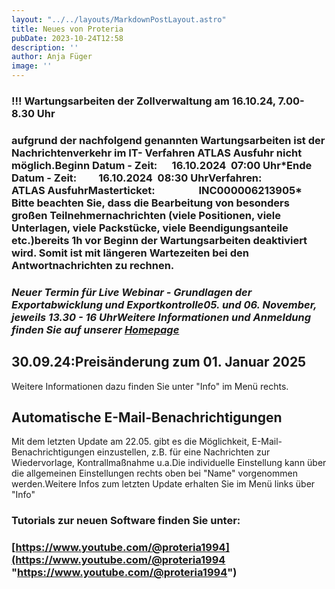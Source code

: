 ```yaml
---
layout: "../../layouts/MarkdownPostLayout.astro"
title: Neues von Proteria 
pubDate: 2023-10-24T12:58
description: ''
author: Anja Füger
image: ''
---
```


### !!! Wartungsarbeiten der Zollverwaltung am 16.10.24, 7.00-8.30 Uhr

### aufgrund der nachfolgend genannten Wartungsarbeiten ist der Nachrichtenverkehr im IT- Verfahren ATLAS Ausfuhr nicht möglich.Beginn Datum - Zeit:      16.10.2024  07:00 Uhr\*Ende Datum - Zeit:         16.10.2024  08:30 UhrVerfahren:                       ATLAS AusfuhrMasterticket:                  INC000006213905\* Bitte beachten Sie, dass die Bearbeitung von besonders großen Teilnehmernachrichten (viele Positionen, viele Unterlagen, viele Packstücke, viele Beendigungsanteile etc.)bereits 1h vor Beginn der Wartungsarbeiten deaktiviert wird. Somit ist mit längeren Wartezeiten bei den Antwortnachrichten zu rechnen.



###  <strong><em>Neuer Termin für Live Webinar - Grundlagen der Exportabwicklung und Exportkontrolle05. und 06. November, jeweils 13.30 - 16 UhrWeitere Informationen und Anmeldung finden Sie auf unserer </em></strong>[***Homepage***](https://www.proteria.de/seminar "https://www.proteria.de/seminar") 





## 30.09.24:Preisänderung zum 01. Januar 2025

Weitere Informationen dazu finden Sie unter \"Info\" im Menü rechts.

## Automatische E-Mail-Benachrichtigungen

Mit dem letzten Update am 22.05. gibt es die Möglichkeit, E-Mail-Benachrichtigungen einzustellen, z.B. für eine Nachrichten zur Wiedervorlage, Kontrallmaßnahme u.a.Die individuelle Einstellung kann über die allgemeinen Einstellungen rechts oben bei \"Name\" vorgenommen werden.Weitere Infos zum letzten Update erhalten Sie im Menü links über \"Info\"

#### 

### Tutorials zur neuen Software finden Sie unter:

### [https://www.youtube.com/@proteria1994](https://www.youtube.com/@proteria1994 "https://www.youtube.com/@proteria1994")